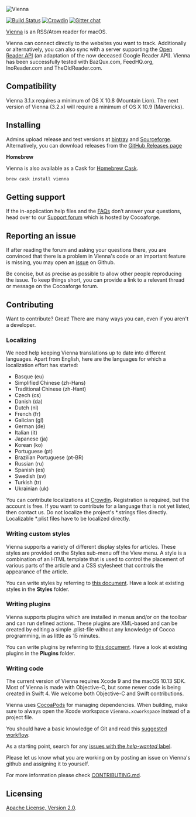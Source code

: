![Vienna](https://vienna-rss.sourceforge.io/img/vienna_logo.png)

[![Build Status](https://travis-ci.org/ViennaRSS/vienna-rss.svg?branch=master)](https://travis-ci.org/ViennaRSS/vienna-rss)
[![Crowdin](https://d322cqt584bo4o.cloudfront.net/vienna-rss/localized.svg)](https://crowdin.com/project/vienna-rss)
[![Gitter chat](https://badges.gitter.im/gitterHQ/gitter.png)](https://gitter.im/ViennaRSS/Lobby)

[Vienna](http://www.vienna-rss.com) is an RSS/Atom reader for macOS.

Vienna can connect directly to the websites you want to track.
Additionally or alternatively, you can also sync with a server supporting the [Open Reader API](http://rss-sync.github.io/Open-Reader-API/rssconsensus/) (an adaptation of the now deceased Google Reader API). Vienna has been successfully tested with BazQux.com, FeedHQ.org, InoReader.com and TheOldReader.com.


Compatibility
-------------

Vienna 3.1.x requires a minimum of OS X 10.8 (Mountain Lion).
The next version of Vienna (3.2.x) will require a minimum of OS X 10.9 (Mavericks).


Installing
----------

Admins upload release and test versions at [bintray](https://bintray.com/viennarss/vienna-rss/vienna-rss/) and [Sourceforge](https://sourceforge.net/projects/vienna-rss/files/).  
Alternatively, you can download releases from the [GitHub Releases page](https://github.com/ViennaRSS/vienna-rss/releases)

**Homebrew**

Vienna is also available as a Cask for [Homebrew Cask](https://github.com/phinze/homebrew-cask).
```bash
brew cask install vienna
```

Getting support
---------------

If the in-application help files and the [FAQs](http://www.vienna-rss.com/?page_id=96) don’t answer your questions, head over to our [Support forum](https://forums.cocoaforge.com/viewforum.php?f=18) which is hosted by Cocoaforge.

Reporting an issue
------------------

If after reading the forum and asking your questions there, you are convinced that there is a problem in Vienna's code or an important feature is missing, you may open an [issue](https://github.com/ViennaRSS/vienna-rss/issues?direction=desc&sort=created&state=open) on Github.

Be concise, but as precise as possible to allow other people reproducing the issue. To keep things short, you can provide a link to a relevant thread or message on the Cocoaforge forum.

Contributing
------------

Want to contribute? Great! There are many ways you can, even if you aren't a developer.

### Localizing ###

We need help keeping Vienna translations up to date into different languages. Apart from English, here are the languages for which a localization effort has started:

* Basque (eu)
* Simplified Chinese (zh-Hans)
* Traditional Chinese (zh-Hant)
* Czech (cs)
* Danish (da)
* Dutch (nl)
* French (fr)
* Galician (gl)
* German (de)
* Italian (it)
* Japanese (ja)
* Korean (ko)
* Portuguese (pt)
* Brazilian Portuguese (pt-BR)
* Russian (ru)
* Spanish (es)
* Swedish (sv)
* Turkish (tr)
* Ukrainian (uk)

You can contribute localizations at [Crowdin](https://crowdin.com/project/vienna-rss). Registration is required, but the account is free. If you want to contribute for a language that is not yet listed, then contact us. Do not localize the project's \*.strings files directly. Localizable \*.plist files have to be localized directly.

### Writing custom styles

Vienna supports a variety of different display styles for articles. These styles are provided on the Styles sub-menu off the View menu. A style is a combination of an HTML template that is used to control the placement of various parts of the article and a CSS stylesheet that controls the appearance of the article.

You can write styles by referring to [this document](http://www.vienna-rss.com/?page_id=65). Have a look at existing styles in the __Styles__ folder.

### Writing plugins

Vienna supports plugins which are installed in menus and/or on the toolbar and can run defined actions. These plugins are XML-based and can be created by editing a simple .plist-file without any knowledge of Cocoa programming, in as little as 15 minutes.

You can write plugins by referring to [this document](http://www.vienna-rss.com/?page_id=120). Have a look at existing plugins in the __Plugins__ folder.

### Writing code

The current version of Vienna requires Xcode 9 and the macOS 10.13 SDK. Most of Vienna is made with Objective-C, but some newer code is being created in Swift 4. We welcome both Objective-C and Swift contributions.

Vienna uses [CocoaPods](https://cocoapods.org) for managing dependencies. When building, make sure to always open the Xcode workspace `Viennna.xcworkspace` instead of a project file.

You should have a basic knowledge of Git and read this [suggested workflow](https://github.com/ViennaRSS/vienna-rss/wiki/Good-manners-with-Git).

As a starting point, search for any [issues with the *help-wanted* label](https://github.com/ViennaRSS/vienna-rss/labels/help%20wanted).

Please let us know what you are working on by posting an issue on Vienna's github and assigning it to yourself.

For more information please check [CONTRIBUTING.md](CONTRIBUTING.md).


Licensing
---------

[Apache License, Version 2.0](LICENCE.md).
